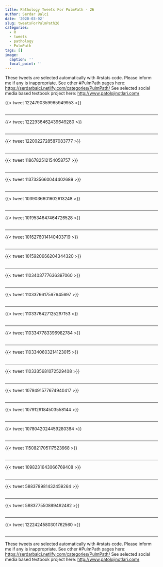```yaml
---
title: Pathology Tweets For PulmPath - 26
author: Serdar Balci
date: '2020-03-02'
slug: tweetsForPulmPath26
categories:
  - R
  - tweets
  - pathology
  - PulmPath
tags: []
image:
  caption: ''
  focal_point: ''
---
```



These tweets are selected automatically with #rstats code. Please inform me if any is inappropriate.
See other #PulmPath pages here: https://serdarbalci.netlify.com/categories/PulmPath/ 
See selected social media based textbook project here: http://www.patolojinotlari.com/

{{< tweet 1224790359965949953 >}}
<br>
<br>
<hr>
{{< tweet 1222936462439649280 >}}
<br>
<br>
<hr>
{{< tweet 1220022728587083777 >}}
<br>
<br>
<hr>
{{< tweet 1186782512154058757 >}}
<br>
<br>
<hr>
{{< tweet 1137335660044402689 >}}
<br>
<br>
<hr>
{{< tweet 1039036801602613248 >}}
<br>
<br>
<hr>
{{< tweet 1019534647464726528 >}}
<br>
<br>
<hr>
{{< tweet 1016276014140403719 >}}
<br>
<br>
<hr>
{{< tweet 1015920666204344320 >}}
<br>
<br>
<hr>
{{< tweet 1103403777636397060 >}}
<br>
<br>
<hr>
{{< tweet 1103376617567645697 >}}
<br>
<br>
<hr>
{{< tweet 1103376427125297153 >}}
<br>
<br>
<hr>
{{< tweet 1103347783396982784 >}}
<br>
<br>
<hr>
{{< tweet 1103340603214123015 >}}
<br>
<br>
<hr>
{{< tweet 1103335681072529408 >}}
<br>
<br>
<hr>
{{< tweet 1079491577674940417 >}}
<br>
<br>
<hr>
{{< tweet 1079129184503558144 >}}
<br>
<br>
<hr>
{{< tweet 1078042024459280384 >}}
<br>
<br>
<hr>
{{< tweet 1150821705117523968 >}}
<br>
<br>
<hr>
{{< tweet 1098231643066769408 >}}
<br>
<br>
<hr>
{{< tweet 588378981432459264 >}}
<br>
<br>
<hr>
{{< tweet 588377550889492482 >}}
<br>
<br>
<hr>
{{< tweet 1222424580301762560 >}}
<br>
<br>
<hr>


These tweets are selected automatically with #rstats code. Please inform me if any is inappropriate.
See other #PulmPath pages here: https://serdarbalci.netlify.com/categories/PulmPath/ 
See selected social media based textbook project here: http://www.patolojinotlari.com/
